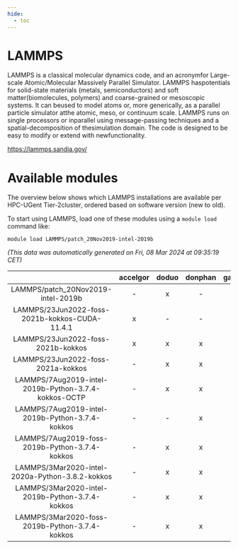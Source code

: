 ```yaml
---
hide:
  - toc
---
```


LAMMPS
======


LAMMPS is a classical molecular dynamics code, and an acronymfor Large-scale Atomic/Molecular Massively Parallel Simulator. LAMMPS haspotentials for solid-state materials (metals, semiconductors) and soft matter(biomolecules, polymers) and coarse-grained or mesoscopic systems. It can beused to model atoms or, more generically, as a parallel particle simulator atthe atomic, meso, or continuum scale. LAMMPS runs on single processors or inparallel using message-passing techniques and a spatial-decomposition of thesimulation domain. The code is designed to be easy to modify or extend with newfunctionality.

https://lammps.sandia.gov/
# Available modules


The overview below shows which LAMMPS installations are available per HPC-UGent Tier-2cluster, ordered based on software version (new to old).

To start using LAMMPS, load one of these modules using a `module load` command like:

```shell
module load LAMMPS/patch_20Nov2019-intel-2019b
```

*(This data was automatically generated on Fri, 08 Mar 2024 at 09:35:19 CET)*  

| |accelgor|doduo|donphan|gallade|joltik|skitty|
| :---: | :---: | :---: | :---: | :---: | :---: | :---: |
|LAMMPS/patch_20Nov2019-intel-2019b|-|x|-|-|-|-|
|LAMMPS/23Jun2022-foss-2021b-kokkos-CUDA-11.4.1|x|-|-|-|x|-|
|LAMMPS/23Jun2022-foss-2021b-kokkos|x|x|x|-|x|x|
|LAMMPS/23Jun2022-foss-2021a-kokkos|-|x|x|-|x|x|
|LAMMPS/7Aug2019-intel-2019b-Python-3.7.4-kokkos-OCTP|-|x|x|-|x|x|
|LAMMPS/7Aug2019-intel-2019b-Python-3.7.4-kokkos|-|-|x|-|x|x|
|LAMMPS/7Aug2019-foss-2019b-Python-3.7.4-kokkos|-|x|x|-|x|x|
|LAMMPS/3Mar2020-intel-2020a-Python-3.8.2-kokkos|-|x|x|-|x|x|
|LAMMPS/3Mar2020-intel-2019b-Python-3.7.4-kokkos|-|x|x|-|x|x|
|LAMMPS/3Mar2020-foss-2019b-Python-3.7.4-kokkos|-|x|x|-|x|x|

